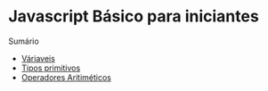 # Javascript Básico para iniciantes

Sumário

-   [Váriaveis](variables.md)
-   [Tipos primitivos](primitive-types.md)
-   [Operadores Aritiméticos](arithmetic-operators.md)
